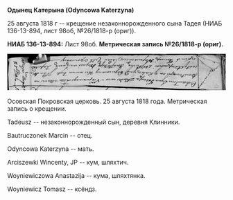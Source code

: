 **Одынец Катерына (Odyncowa Katerzyna)**

25 августа 1818 г -- крещение незаконнорожденного сына Тадея (НИАБ
136-13-894, лист 98об, №26/1818-р (ориг)).

**НИАБ 136-13-894:** Лист 98об. **Метрическая запись №26/1818-р
(ориг).**

![](./media/68dab2d6d7e3d9ba9d1909bd53181c5b30e2263a.png)

Осовская Покровская церковь. 25 августа 1818 года. Метрическая запись о
крещении.

Tadeusz -- незаконнорожденный сын, деревня Клинники.

Bautruczonek Marcin -- отец.

Odyncowa Katerzyna -- мать.

Arciszewki Wincenty, JP -- кум, шляхтич.

Woyniewiczowa Anastazija -- кума, шляхтянка.

Woyniewicz Tomasz -- ксёндз.
